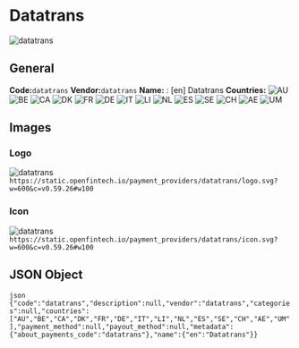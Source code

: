 # Datatrans 
![datatrans](https://static.openfintech.io/payment_providers/datatrans/logo.svg?w=600&c=v0.59.26#w100) 
## General 
**Code:**`datatrans` 
**Vendor:**`datatrans` 
**Name:** 
:	[en] Datatrans 
**Countries:** 
![AU](https://cdnjs.cloudflare.com/ajax/libs/flag-icon-css/3.3.0/flags/4x3/AU.svg#w24) 
![BE](https://cdnjs.cloudflare.com/ajax/libs/flag-icon-css/3.3.0/flags/4x3/BE.svg#w24) 
![CA](https://cdnjs.cloudflare.com/ajax/libs/flag-icon-css/3.3.0/flags/4x3/CA.svg#w24) 
![DK](https://cdnjs.cloudflare.com/ajax/libs/flag-icon-css/3.3.0/flags/4x3/DK.svg#w24) 
![FR](https://cdnjs.cloudflare.com/ajax/libs/flag-icon-css/3.3.0/flags/4x3/FR.svg#w24) 
![DE](https://cdnjs.cloudflare.com/ajax/libs/flag-icon-css/3.3.0/flags/4x3/DE.svg#w24) 
![IT](https://cdnjs.cloudflare.com/ajax/libs/flag-icon-css/3.3.0/flags/4x3/IT.svg#w24) 
![LI](https://cdnjs.cloudflare.com/ajax/libs/flag-icon-css/3.3.0/flags/4x3/LI.svg#w24) 
![NL](https://cdnjs.cloudflare.com/ajax/libs/flag-icon-css/3.3.0/flags/4x3/NL.svg#w24) 
![ES](https://cdnjs.cloudflare.com/ajax/libs/flag-icon-css/3.3.0/flags/4x3/ES.svg#w24) 
![SE](https://cdnjs.cloudflare.com/ajax/libs/flag-icon-css/3.3.0/flags/4x3/SE.svg#w24) 
![CH](https://cdnjs.cloudflare.com/ajax/libs/flag-icon-css/3.3.0/flags/4x3/CH.svg#w24) 
![AE](https://cdnjs.cloudflare.com/ajax/libs/flag-icon-css/3.3.0/flags/4x3/AE.svg#w24) 
![UM](https://cdnjs.cloudflare.com/ajax/libs/flag-icon-css/3.3.0/flags/4x3/UM.svg#w24) 
 
## Images 
### Logo 
![datatrans](https://static.openfintech.io/payment_providers/datatrans/logo.svg?w=600&c=v0.59.26#w100) 
``` https://static.openfintech.io/payment_providers/datatrans/logo.svg?w=600&c=v0.59.26#w100 ``` 
### Icon 
![datatrans](https://static.openfintech.io/payment_providers/datatrans/icon.svg?w=600&c=v0.59.26#w100) 
``` https://static.openfintech.io/payment_providers/datatrans/icon.svg?w=600&c=v0.59.26#w100 ``` 
## JSON Object 
```json {"code":"datatrans","description":null,"vendor":"datatrans","categories":null,"countries":["AU","BE","CA","DK","FR","DE","IT","LI","NL","ES","SE","CH","AE","UM"],"payment_method":null,"payout_method":null,"metadata":{"about_payments_code":"datatrans"},"name":{"en":"Datatrans"}} ``` 
